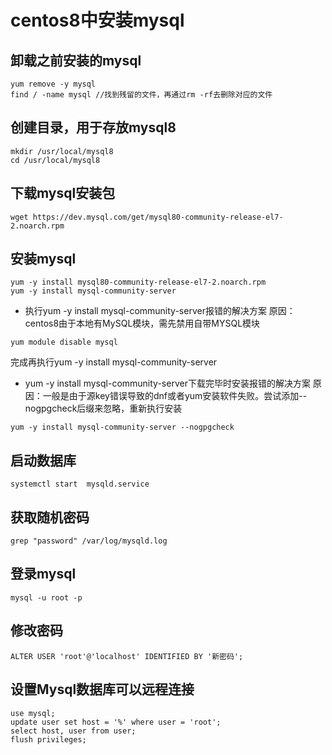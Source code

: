 # centos8中安装mysql

## 卸载之前安装的mysql
```shell
yum remove -y mysql
find / -name mysql //找到残留的文件，再通过rm -rf去删除对应的文件
```

## 创建目录，用于存放mysql8
```shell
mkdir /usr/local/mysql8
cd /usr/local/mysql8
```

## 下载mysql安装包
```shell
wget https://dev.mysql.com/get/mysql80-community-release-el7-2.noarch.rpm
```

## 安装mysql
```shell
yum -y install mysql80-community-release-el7-2.noarch.rpm
yum -y install mysql-community-server
```

* 执行yum -y install mysql-community-server报错的解决方案
原因：centos8由于本地有MySQL模块，需先禁用自带MYSQL模块
```shell
yum module disable mysql
```
完成再执行yum -y install mysql-community-server

* yum -y install mysql-community-server下载完毕时安装报错的解决方案
原因：一般是由于源key错误导致的dnf或者yum安装软件失败。尝试添加--nogpgcheck后缀来忽略，重新执行安装
```shell
yum -y install mysql-community-server --nogpgcheck
```

## 启动数据库
```shell
systemctl start  mysqld.service
```

## 获取随机密码
```shell
grep "password" /var/log/mysqld.log
```

## 登录mysql
```shell
mysql -u root -p
```

## 修改密码
```shell
ALTER USER 'root'@'localhost' IDENTIFIED BY '新密码';
```

## 设置Mysql数据库可以远程连接
```shell
use mysql;
update user set host = '%' where user = 'root';
select host, user from user;
flush privileges;
```

